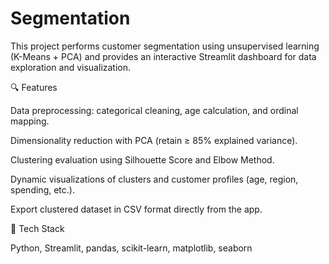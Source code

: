 # Segmentation
This project performs customer segmentation using unsupervised learning (K-Means + PCA) and provides an interactive Streamlit dashboard for data exploration and visualization.

🔍 Features

Data preprocessing: categorical cleaning, age calculation, and ordinal mapping.

Dimensionality reduction with PCA (retain ≥ 85% explained variance).

Clustering evaluation using Silhouette Score and Elbow Method.

Dynamic visualizations of clusters and customer profiles (age, region, spending, etc.).

Export clustered dataset in CSV format directly from the app.

🧠 Tech Stack

Python, Streamlit, pandas, scikit-learn, matplotlib, seaborn

